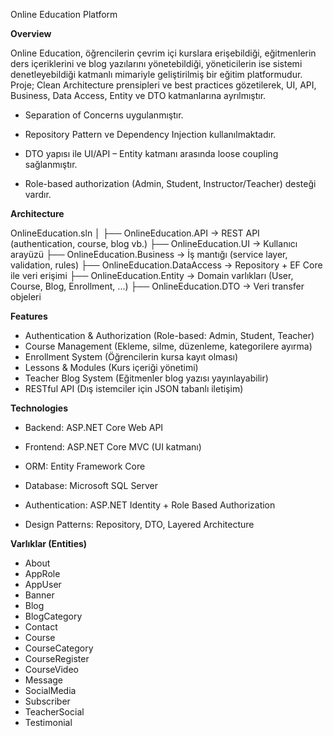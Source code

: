  Online Education Platform

 **Overview**

Online Education, öğrencilerin çevrim içi kurslara erişebildiği, eğitmenlerin ders içeriklerini ve blog yazılarını yönetebildiği, yöneticilerin ise sistemi denetleyebildiği katmanlı mimariyle geliştirilmiş bir eğitim platformudur.
Proje; Clean Architecture prensipleri ve best practices gözetilerek, UI, API, Business, Data Access, Entity ve DTO katmanlarına ayrılmıştır.


- Separation of Concerns uygulanmıştır.

- Repository Pattern ve Dependency Injection kullanılmaktadır.

- DTO yapısı ile UI/API – Entity katmanı arasında loose coupling sağlanmıştır.

- Role-based authorization (Admin, Student, Instructor/Teacher) desteği vardır.

 **Architecture**
 
OnlineEducation.sln
│
├── OnlineEducation.API        → REST API (authentication, course, blog vb.)
├── OnlineEducation.UI         → Kullanıcı arayüzü
├── OnlineEducation.Business   → İş mantığı (service layer, validation, rules)
├── OnlineEducation.DataAccess → Repository + EF Core ile veri erişimi
├── OnlineEducation.Entity     → Domain varlıkları (User, Course, Blog, Enrollment, ...)
├── OnlineEducation.DTO        → Veri transfer objeleri

**Features**

-  Authentication & Authorization (Role-based: Admin, Student, Teacher)
-  Course Management (Ekleme, silme, düzenleme, kategorilere ayırma)
-  Enrollment System (Öğrencilerin kursa kayıt olması)
-  Lessons & Modules (Kurs içeriği yönetimi)
- Teacher Blog System (Eğitmenler blog yazısı yayınlayabilir)
- RESTful API (Dış istemciler için JSON tabanlı iletişim)


**Technologies**

- Backend: ASP.NET Core Web API

- Frontend: ASP.NET Core MVC (UI katmanı)

- ORM: Entity Framework Core

- Database: Microsoft SQL Server

- Authentication: ASP.NET Identity + Role Based Authorization

- Design Patterns: Repository, DTO, Layered Architecture

**Varlıklar (Entities)**

- About
- AppRole
- AppUser
- Banner
- Blog
- BlogCategory
- Contact
- Course
- CourseCategory
- CourseRegister
- CourseVideo
- Message
- SocialMedia
- Subscriber
- TeacherSocial
- Testimonial

  
